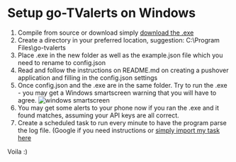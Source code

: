 # Setup go-TValerts on Windows

1. Compile from source or download simply [download the .exe](https://github.com/TheLinuxGuy/go-tvalerts/blob/master/go-TValerts.exe)
2. Create a directory in your preferred location, suggestion: C:\Program Files\go-tvalerts
3. Place .exe in the new folder as well as the example.json file which you need to rename to config.json
4. Read and follow the instructions on README.md on creating a pushover application and filling in the config.json settings
5. Once config.json and the .exe are in the same folder. Try to run the .exe - you may get a Windows smartscreen warning that you will have to agree.
![windows smartscreen](https://github.com/TheLinuxGuy/go-tvalerts/blob/master/screenshots/windows_smartscreen.PNG)
6. You may get some alerts to your phone now if you ran the .exe and it found matches, assuming your API keys are all correct.
7. Create a scheduled task to run every minute to have the program parse the log file. (Google if you need instructions or [simply import my task here](https://github.com/TheLinuxGuy/go-tvalerts/blob/master/windows_scheduledTask-go-tvalerts.xml)

Voila :)